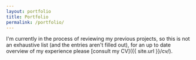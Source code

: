 ```yaml
---
layout: portfolio
title: Portfolio
permalink: /portfolio/
---
```


I'm currently in the process of reviewing my previous projects, so this is not an exhaustive list (and the entries aren't filled out), for an up to date overview of my experience please [consult my CV]({{ site.url }}/cv/).